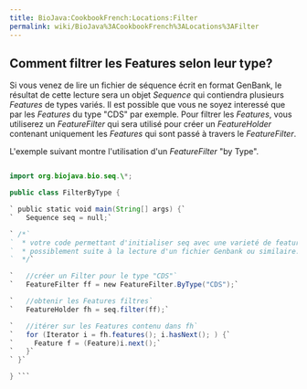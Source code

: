 ```yaml
---
title: BioJava:CookbookFrench:Locations:Filter
permalink: wiki/BioJava%3ACookbookFrench%3ALocations%3AFilter
---
```


Comment filtrer les Features selon leur type?
---------------------------------------------

Si vous venez de lire un fichier de séquence écrit en format GenBank, le
résultat de cette lecture sera un objet *Sequence* qui contiendra
plusieurs *Features* de types variés. Il est possible que vous ne soyez
interessé que par les *Features* du type "CDS" par exemple. Pour filtrer
les *Features*, vous utiliserez un *FeatureFilter* qui sera utilisé pour
créer un *FeatureHolder* contenant uniquement les *Features* qui sont
passé à travers le *FeatureFilter*.

L'exemple suivant montre l'utilisation d'un *FeatureFilter* "by Type".

```java import java.util.\*;

import org.biojava.bio.seq.\*;

public class FilterByType {

` public static void main(String[] args) {`  
`   Sequence seq = null;`

` /*`  
`  * votre code permettant d'initialiser seq avec une varieté de features`  
`  * possiblement suite à la lecture d'un fichier Genbank ou similaire.`  
`  */`

`   //créer un Filter pour le type "CDS"`  
`   FeatureFilter ff = new FeatureFilter.ByType("CDS");`

`   //obtenir les Features filtres`  
`   FeatureHolder fh = seq.filter(ff);`

`   //itérer sur les Features contenu dans fh`  
`   for (Iterator i = fh.features(); i.hasNext(); ) {`  
`     Feature f = (Feature)i.next();`  
`   }`  
` }`

} ```
